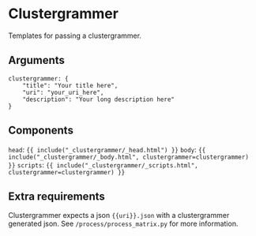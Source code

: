 # Clustergrammer

Templates for passing a clustergrammer.

## Arguments

```
clustergrammer: {
	"title": "Your title here",
	"uri": "your_uri_here",
	"description": "Your long description here"
}
```

## Components

`head`: `{{ include("_clustergrammer/_head.html") }}`
`body`: `{{ include("_clustergrammer/_body.html", clustergrammer=clustergrammer) }}`
`scripts`: `{{ include("_clustergrammer/_scripts.html", clustergrammer=clustergrammer) }}`

## Extra requirements

Clustergrammer expects a json `{{uri}}.json` with a clustergrammer generated json.
See `/process/process_matrix.py` for more information.
